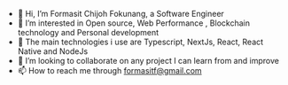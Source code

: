 - 👋 Hi, I’m Formasit Chijoh Fokunang, a Software Engineer
- 👀 I’m interested in Open source, Web Performance , Blockchain technology and Personal development 
- 🌱 The main technologies i use are Typescript, NextJs, React, React Native and NodeJs
- 💞️ I’m looking to collaborate on any project I can learn from and improve
- 📫 How to reach me through formasitf@gmail.com

<!---
Formasitchijoh/Formasitchijoh is a ✨ special ✨ repository because its `README.md` (this file) appears on your GitHub profile.
You can click the Preview link to take a look at your changes.
--->
